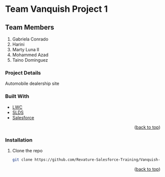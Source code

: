 # Team Vanquish Project 1

## Team Members

1. Gabriela Conrado
2. Harini 
3. Marty Luna II
4. Mohammed Azad
5. Taino Dominguez

### Project Details

Automobile dealership site 
### Built With

* [LWC](https://developer.salesforce.com/docs/component-library/documentation/en/lwc)
* [SLDS](https://www.lightningdesignsystem.com/)
* [Salesforce](https://www.salesforce.com/)

<p align="right">(<a href="#top">back to top</a>)</p>

### Installation

1. Clone the repo
   ```sh
   git clone https://github.com/Revature-Salesforce-Training/Vanquish-P1.git
   ```
<p align="right">(<a href="#top">back to top</a>)</p>

